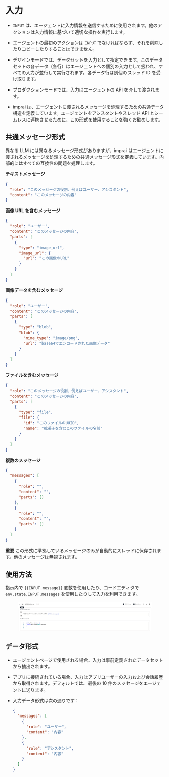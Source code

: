 # 入力

- `INPUT` は、エージェントに入力情報を送信するために使用されます。他のアクションは入力情報に基づいて適切な操作を実行します。

- エージェントの最初のアクションは `INPUT` でなければならず、それを削除したりコピーしたりすることはできません。

- デザインモードでは、データセットを入力として指定できます。このデータセットの各データ（各行）はエージェントへの個別の入力として扱われ、すべての入力が並行して実行されます。各データ行は別個のスレッド ID を受け取ります。

- プロダクションモードでは、入力はエージェントの API を介して渡されます。

- imprai は、エージェントに渡されるメッセージを処理するための共通データ構造を定義しています。エージェントをアシスタントやスレッド API とシームレスに連携させるために、この形式を使用することを強くお勧めします。

## 共通メッセージ形式

異なる LLM には異なるメッセージ形式がありますが、imprai はエージェントに渡されるメッセージを処理するための共通メッセージ形式を定義しています。内部的にはすべての互換性の問題を処理します。

**テキストメッセージ**

```json
{
  "role": "このメッセージの役割、例えばユーザー、アシスタント",
  "content": "このメッセージの内容"
}
```

**画像 URL を含むメッセージ**

```json
{
  "role": "ユーザー",
  "content": "このメッセージの内容",
  "parts": [
    {
      "type": "image_url",
      "image_url": {
        "url": "この画像のURL"
      }
    }
  ]
}
```

**画像データを含むメッセージ**

```json
{
  "role": "ユーザー",
  "content": "このメッセージの内容",
  "parts": [
    {
      "type": "blob",
      "blob": {
        "mime_type": "image/png",
        "url": "base64でエンコードされた画像データ"
      }
    }
  ]
}
```

**ファイルを含むメッセージ**

```json
{
  "role": "このメッセージの役割、例えばユーザー、アシスタント",
  "content": "このメッセージの内容",
  "parts": [
    {
      "type": "file",
      "file": {
        "id": "このファイルのUUID",
        "name": "拡張子を含むこのファイルの名前"
      }
    }
  ]
}
```

**複数のメッセージ**

```json
{
  "messages": [
    {
      "role": "",
      "content": "",
      "parts": []
    },
    {
      "role": "",
      "content": "",
      "parts": []
    }
  ]
}
```

**重要**
この形式に準拠しているメッセージのみが自動的にスレッドに保存されます。他のメッセージは無視されます。

## 使用方法

指示内で `{{INPUT.message}}` 変数を使用したり、コードエディタで `env.state.INPUT.messages` を使用したりして入力を利用できます。

<figure><img src="../../../images/screenshot-20240628-142015.png"></figure>

## データ形式

- エージェントページで使用される場合、入力は事前定義されたデータセットから抽出されます。

- アプリに接続されている場合、入力はアプリユーザーの入力および会話履歴から取得されます。デフォルトでは、最後の 10 件のメッセージをエージェントに送ります。

- 入力データ形式は次の通りです：

  ```json
  {
    "messages": [
      {
        "role": "ユーザー",
        "content": "内容"
      },
      {
        "role": "アシスタント",
        "content": "内容"
      }
    ]
  }
  ```

<!-- ご不明点がありましたら、お知らせください。 -->
